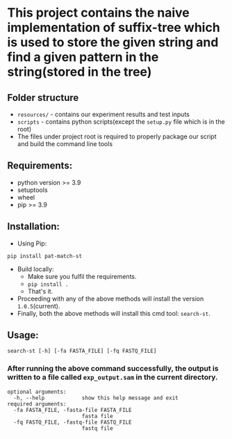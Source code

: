 # This project contains the naive implementation of suffix-tree which is used to store the given string and find a given pattern in the string(stored in the tree)

## Folder structure
- `resources/` - contains our experiment results and test inputs
- `scripts` - contains python scripts(except the `setup.py` file which is in the root)
- The files under project root is required to properly package our script and build the command line tools
## Requirements:
- python version >= 3.9
- setuptools
- wheel
- pip >= 3.9

## Installation:
- Using Pip:
```commandline
pip install pat-match-st
```
- Build locally:
    - Make sure you fulfil the requirements.
    - `pip install .`
    - That's it.
- Proceeding with any of the above methods will install the version `1.0.5`(current).
- Finally, both the above methods will install this cmd tool: `search-st`.

## Usage:
```commandline
search-st [-h] [-fa FASTA_FILE] [-fq FASTQ_FILE]
```

### After running the above command successfully, the output is written to a file called `exp_output.sam` in the current directory.

```text
optional arguments:
  -h, --help            show this help message and exit
required arguments:
  -fa FASTA_FILE, -fasta-file FASTA_FILE
                        fasta file
  -fq FASTQ_FILE, -fastq-file FASTQ_FILE
                        fastq file
```